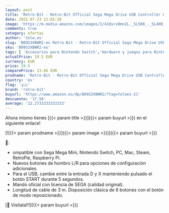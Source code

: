 ```yaml
---
layout: post
title: 'Retro-Bit - Retro-Bit Official Sega Mega Drive USB Controller 8-Button Arcade Pad for Sega Genesis Mini  Switch  PC  Mac  Steam  RetroPie  Raspberry Pi - USB Port  Crimson Red   Nintendo Switch '
date: 2022-07-23 12:01:20
image: 'https://m.media-amazon.com/images/I/41UsrvOmn2L._SL500_._SL400_.jpg'
comments: true
category: ofertas
author: 'tole.es'
slug: 'B09S3XBWR2-es Retro-Bit - Retro-Bit Official Sega Mega Drive USB...'
sku: 'B09S3XBWR2-es'
tags: [ 'Accesorios para Nintendo Switch','Hardware y juegos para Nintendo Switch','Mandos para Nintendo Switch','Videojuegos','nintendo','retro-bit','sega','🇪🇸', ]
actualPrice: 19.5 EUR
currency: EUR
price: 19.5
comparePrice: 23.66 EUR
prodname: 'Retro-Bit - Retro-Bit Official Sega Mega Drive USB Controller 8-Button Arcade Pad for Sega Genesis Mini  Switch  PC  Mac  Steam  RetroPie  Raspberry Pi - USB Port  Crimson Red   Nintendo Switch '
country: 'es'
flag: '🇪🇸'
brand: 'retro-bit'
buyurl: 'https://www.amazon.es/dp/B09S3XBWR2/?tag=tolees-21'
descuento: '17.58'
average: '22.2733333333333'
---
```


Ahora mismo tienes [{{< param title >}}]({{< param buyurl >}}) en el siguiente enlace!

[![{{< param prodname >}}]({{< param image >}})]({{< param buyurl >}})

🔎:

- ompatible con Sega Mega Mini, Nintendo Switch, PC, Mac, Steam, RetroPie, Raspberry Pi.
- Nuevos botones de hombro L/R para opciones de configuración adicionales.
- Para el USB, cambie entre la entrada D y X manteniendo pulsado el botón START durante 5 segundos.
- Mando oficial con licencia de SEGA (calidad original).
- Longitud de cable de 3 m. Disposición clásica de 6 botones con el botón de modo reposicionado.

[🛒 Visítala!!!]({{< param buyurl >}})
